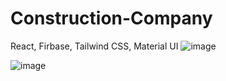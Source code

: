 # Construction-Company
React, Firbase, Tailwind CSS, Material UI
![image](https://github.com/turanserdar/Construction-Company/assets/85623664/8ae8a098-509f-4168-bb66-9c49ead1f455)

![image](https://github.com/turanserdar/Construction-Company/assets/85623664/1dca037a-a36c-479d-ae24-ed480f7b17f9)


